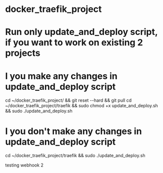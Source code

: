 # docker_traefik_project
# Run only update_and_deploy script, if you want to work on existing 2 projects
# I you  make any changes in update_and_deploy script
cd ~/docker_traefik_project/ && git reset --hard && git pull 
cd ~/docker_traefik_project/traefik && sudo chmod +x update_and_deploy.sh && sudo ./update_and_deploy.sh



# I you don't make any changes in update_and_deploy script
cd ~/docker_traefik_project/traefik && sudo ./update_and_deploy.sh 

testing webhook 2